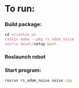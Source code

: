 # To run:
### Build package:
```Ruby
cd ~/catkin_ws
catkin_make --pkg rs_odom_noise
source devel/setup.bash
```

### Roslaunch robot

### Start program:
```Ruby
rosrun rs_odom_noise noise.cpp
```
